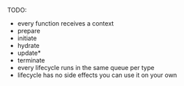 TODO:
- every function receives a context
- prepare
- initiate
- hydrate
- update*
- terminate
- every lifecycle runs in the same queue per type
- lifecycle has no side effects you can use it on your own